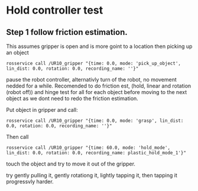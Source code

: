 # Hold controller test 

## Step 1 follow friction estimation. 
This assumes gripper is open and is more goint to a location then picking up an object

```
rosservice call /UR10_gripper "{time: 0.0, mode: 'pick_up_object', lin_dist: 0.0, rotation: 0.0, recording_name: ''}" 
```

pause the robot controller, alternativly turn of the robot, no movement nedded for a while. Recomended to do friction est, (hold, linear and rotation (robot off)) and hinge test for all for each object before moving to the next object as we dont need to redo the friction estimation. 

Put object in gripper and call:
```
rosservice call /UR10_gripper "{time: 0.0, mode: 'grasp', lin_dist: 0.0, rotation: 0.0, recording_name: ''}" 
```
Then call 

```
rosservice call /UR10_gripper "{time: 60.0, mode: 'hold_mode', lin_dist: 0.0, rotation: 0.0, recording_name: plastic_hold_mode_1'}" 
```
touch the object and try to move it out of the gripper.

try gently pulling it, gently rotationg it, lightly tapping it, then tapping it progressvly harder.

